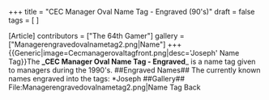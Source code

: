 +++
title = "CEC Manager Oval Name Tag - Engraved (90's)"
draft = false
tags = [ ]

[Article]
contributors = ["The 64th Gamer"]
gallery = ["Managerengravedovalnametag2.png|Name"]
+++
{{Generic|image=Cecmanagerovaltagfront.png|desc='Joseph' Name Tag}}The **_CEC Manager Oval Name Tag - Engraved**_ is a name tag given to managers during the 1990's.
##Engraved Names##
The currently known names engraved into the tags:
*Joseph
##Gallery##
<gallery>
File:Managerengravedovalnametag2.png|Name Tag Back
</gallery>